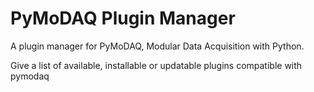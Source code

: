 # PyMoDAQ Plugin Manager

A plugin manager for PyMoDAQ, Modular Data Acquisition with Python.

Give a list of available, installable or updatable plugins compatible with pymodaq

